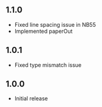 ## 1.1.0

- Fixed line spacing issue in NB55
- Implemented paperOut

## 1.0.1

- Fixed type mismatch issue

## 1.0.0

- Initial release
